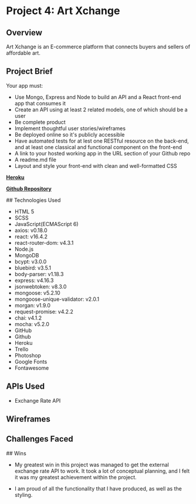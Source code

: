# **Project 4: Art Xchange**

## Overview
Art Xchange is an E-commerce platform that connects buyers and sellers of affordable art.

## Project Brief

Your app must:
- Use Mongo, Express and Node to build an API and a React front-end app that consumes it
- Create an API using at least 2 related models, one of which should be a user
- Be  complete product
- Implement thoughtful user stories/wireframes
- Be deployed online so it's publicly accessible
- Have automated tests for at lest one RESTful resource on the back-end, and at least one classical and functional component on the front-end
- A link to your hosted working app in the URL section of your Github repo
- A readme.md file
- Layout and style your front-end with clean and well-formatted CSS

**[Heroku](https://artxchange.herokuapp.com/)**

**[Github Repository](https://github.com/zoebarrington/wdi-project-four)**

## Technologies Used
- HTML 5
- SCSS
- JavaScript(ECMAScript 6)
- axios: v0.18.0
- react: v16.4.2
- react-router-dom: v4.3.1
- Node.js
- MongoDB
- bcypt: v3.0.0
- bluebird: v3.5.1
- body-parser: v1.18.3
- express: v4.16.3
- jsonwebtoken: v8.3.0
- mongoose: v5.2.10
- mongoose-unique-validator: v2.0.1
- morgan: v1.9.0
- request-promise: v4.2.2
- chai: v4.1.2
- mocha: v5.2.0
- GitHub
- Github
- Heroku  
- Trello
- Photoshop
- Google Fonts  
- Fontawesome

## APIs Used
- Exchange Rate API

## Wireframes

## Challenges Faced

## Wins

- My greatest win in this project was managed to get the external exchange rate API to work. It took a lot of conceptual planning, and I felt it was my greatest achievement within the project.

- I am proud of all the functionality that I have produced, as well as the styling.

